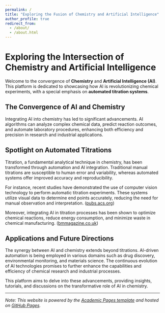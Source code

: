 ```yaml
---
permalink: /
title: "Exploring the Fusion of Chemistry and Artificial Intelligence"
author_profile: true
redirect_from: 
  - /about/
  - /about.html
---
```


# Exploring the Intersection of Chemistry and Artificial Intelligence

Welcome to the convergence of **Chemistry** and **Artificial Intelligence (AI)**. This platform is dedicated to showcasing how AI is revolutionizing chemical experiments, with a special emphasis on **automated titration systems**.

## The Convergence of AI and Chemistry

Integrating AI into chemistry has led to significant advancements. AI algorithms can analyze complex chemical data, predict reaction outcomes, and automate laboratory procedures, enhancing both efficiency and precision in research and industrial applications.

## Spotlight on Automated Titrations

Titration, a fundamental analytical technique in chemistry, has been transformed through automation and AI integration. Traditional manual titrations are susceptible to human error and variability, whereas automated systems offer improved accuracy and reproducibility.

For instance, recent studies have demonstrated the use of computer vision technology to perform automatic titration experiments. These systems utilize visual data to determine end points accurately, reducing the need for manual observation and interpretation. ([pubs.acs.org](https://pubs.acs.org/doi/10.1021/acs.jchemed.1c00810))

Moreover, integrating AI in titration processes has been shown to optimize chemical reactions, reduce energy consumption, and minimize waste in chemical manufacturing. ([bmmagazine.co.uk](https://bmmagazine.co.uk/business/the-future-of-titration-in-business-automation-and-ai-integration/))

## Applications and Future Directions

The synergy between AI and chemistry extends beyond titrations. AI-driven automation is being employed in various domains such as drug discovery, environmental monitoring, and materials science. The continuous evolution of AI technologies promises to further enhance the capabilities and efficiency of chemical research and industrial processes.

This platform aims to delve into these advancements, providing insights, tutorials, and discussions on the transformative role of AI in chemistry.

---

*Note: This website is powered by the [Academic Pages template](https://github.com/academicpages/academicpages.github.io) and hosted on [GitHub Pages](https://pages.github.com).*
